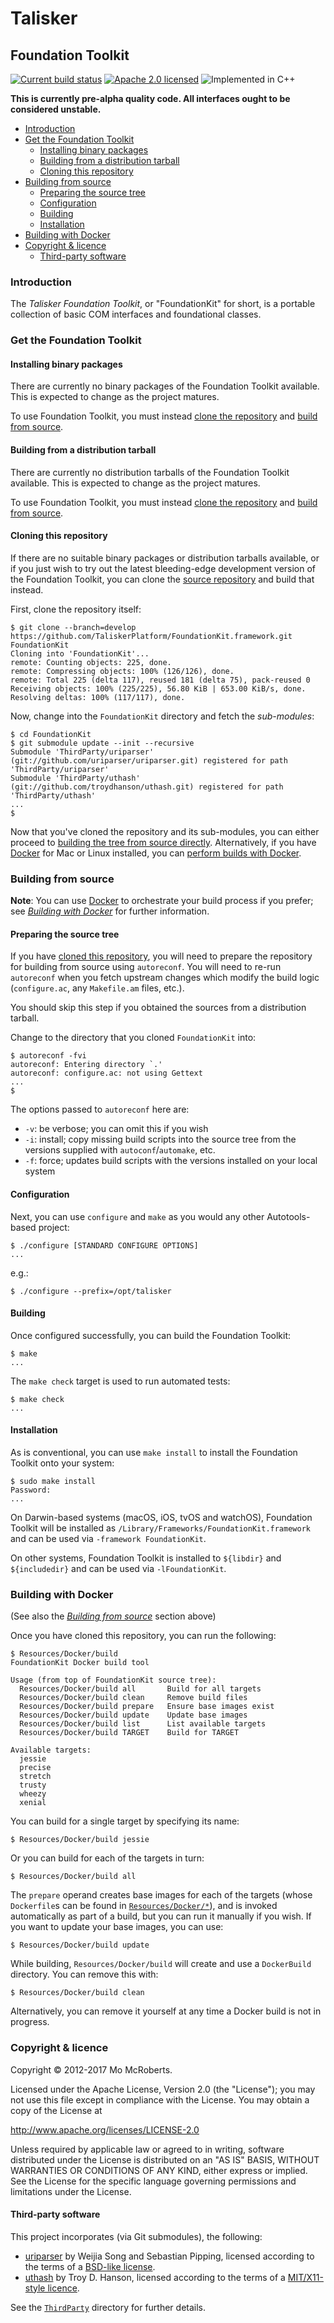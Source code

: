 # Talisker
## Foundation Toolkit

[![Current build status][travis]](https://travis-ci.org/TaliskerPlatform/FoundationKit.framework)
[![Apache 2.0 licensed][licence]](#copyright--licence)
![Implemented in C++][language]

**This is currently pre-alpha quality code. All interfaces ought to be considered unstable.**

* [Introduction](#introduction)
* [Get the Foundation Toolkit](#get-the-foundation-toolkit)
  * [Installing binary packages](#installing-binary-packages)
  * [Building from a distribution tarball](#building-from-a-distribution-tarball)
  * [Cloning this repository](#cloning-this-repository)
* [Building from source](#building-from-source)
  * [Preparing the source tree](#preparing-the-source-tree)
  * [Configuration](#configuration)
  * [Building](#building)
  * [Installation](#installation)
* [Building with Docker](#building-with-docker)
* [Copyright & licence](#copyright--licence)
  * [Third-party software](#third-party-software)

### Introduction

The _Talisker Foundation Toolkit_, or "FoundationKit" for short, is a portable collection of basic COM interfaces and foundational classes.

### Get the Foundation Toolkit

#### Installing binary packages

There are currently no binary packages of the Foundation Toolkit available. This is expected to change as the project matures.

To use Foundation Toolkit, you must  instead [clone the repository](#cloning-the-repository) and [build from source](#building-from-source).

#### Building from a distribution tarball

There are currently no distribution tarballs of the Foundation Toolkit available. This is expected to change as the project matures.

To use Foundation Toolkit, you must instead [clone the repository](#cloning-the-repository) and [build from source](#building-from-source).

#### Cloning this repository

If there are no suitable binary packages or distribution tarballs available, or if you just wish to try out the latest bleeding-edge development version of the Foundation Toolkit, you can clone the [source repository](https://github.com/TaliskerPlatform/FoundationKit.framework) and build that instead.

First, clone the repository itself:

```
$ git clone --branch=develop https://github.com/TaliskerPlatform/FoundationKit.framework.git FoundationKit
Cloning into 'FoundationKit'...
remote: Counting objects: 225, done.
remote: Compressing objects: 100% (126/126), done.
remote: Total 225 (delta 117), reused 181 (delta 75), pack-reused 0
Receiving objects: 100% (225/225), 56.80 KiB | 653.00 KiB/s, done.
Resolving deltas: 100% (117/117), done.
```

Now, change into the `FoundationKit` directory and fetch the _sub-modules_:

```
$ cd FoundationKit
$ git submodule update --init --recursive
Submodule 'ThirdParty/uriparser' (git://github.com/uriparser/uriparser.git) registered for path 'ThirdParty/uriparser'
Submodule 'ThirdParty/uthash' (git://github.com/troydhanson/uthash.git) registered for path 'ThirdParty/uthash'
...
$
```

Now that you've cloned the repository and its sub-modules, you can either proceed to [building the tree from source directly](#building-from-source). Alternatively, if you have [Docker](https://docker.com) for Mac or Linux installed, you can [perform builds with Docker](#building-with-docker).

### Building from source

**Note**: You can use [Docker](https://docker.com) to orchestrate your build process if you prefer; see _[Building with Docker](#building-with-docker)_ for further information.

#### Preparing the source tree

If you have [cloned this repository](#cloning-this-repository), you will need to prepare the repository for building from source using `autoreconf`. You will need to re-run `autoreconf` when you fetch upstream changes which modify the build logic (`configure.ac`, any `Makefile.am` files, etc.).

You should skip this step if you obtained the sources from a distribution tarball.

Change to the directory that you cloned `FoundationKit` into:

```
$ autoreconf -fvi
autoreconf: Entering directory `.'
autoreconf: configure.ac: not using Gettext
...
$
```

The options passed to `autoreconf` here are:

* `-v`: be verbose; you can omit this if you wish
* `-i`: install; copy missing build scripts into the source tree from the versions supplied with `autoconf`/`automake`, etc.
* `-f`: force; updates build scripts with the versions installed on your local system


#### Configuration

Next, you can use `configure` and `make` as you would any other Autotools-based project:

```
$ ./configure [STANDARD CONFIGURE OPTIONS]
...
```

e.g.:

```
$ ./configure --prefix=/opt/talisker
```

#### Building

Once configured successfully, you can build the Foundation Toolkit:
```
$ make
...
```

The `make check` target is used to run automated tests:

```
$ make check
...
```

#### Installation

As is conventional, you can use `make install` to install the Foundation Toolkit onto your system:

```
$ sudo make install
Password:
...
```

On Darwin-based systems (macOS, iOS, tvOS and watchOS), Foundation Toolkit will be installed as `/Library/Frameworks/FoundationKit.framework` and can be used via `-framework FoundationKit`.

On other systems, Foundation Toolkit is installed to `${libdir}` and `${includedir}` and can be used via `-lFoundationKit`.

### Building with Docker

(See also the _[Building from source](#building-from-soure)_ section above)

Once you have cloned this repository, you can run the following:

```
$ Resources/Docker/build
FoundationKit Docker build tool

Usage (from top of FoundationKit source tree):
  Resources/Docker/build all       Build for all targets
  Resources/Docker/build clean     Remove build files
  Resources/Docker/build prepare   Ensure base images exist
  Resources/Docker/build update    Update base images
  Resources/Docker/build list      List available targets
  Resources/Docker/build TARGET    Build for TARGET

Available targets:
  jessie
  precise
  stretch
  trusty
  wheezy
  xenial
```

You can build for a single target by specifying its name:

```
$ Resources/Docker/build jessie
```

Or you can build for each of the targets in turn:

```
$ Resources/Docker/build all
```

The `prepare` operand creates base images for each of the targets (whose `Dockerfile`s can be found in
[`Resources/Docker/*`](Resources/Docker)), and is invoked automatically as part of a build, but you can run it manually
if you wish. If you want to update your base images, you can use:

```
$ Resources/Docker/build update
```

While building, `Resources/Docker/build` will create and use a `DockerBuild` directory. You can remove this with:

```
$ Resources/Docker/build clean
```

Alternatively, you can remove it yourself at any time a Docker build is not in progress.

### Copyright & licence

Copyright © 2012-2017 Mo McRoberts.

Licensed under the Apache License, Version 2.0 (the "License");
you may not use this file except in compliance with the License.
You may obtain a copy of the License at

http://www.apache.org/licenses/LICENSE-2.0

Unless required by applicable law or agreed to in writing, software
distributed under the License is distributed on an "AS IS" BASIS,
WITHOUT WARRANTIES OR CONDITIONS OF ANY KIND, either express or implied.
See the License for the specific language governing permissions and
limitations under the License.

#### Third-party software

This project incorporates (via Git submodules), the following:

* [uriparser](https://github.com/uriparser/uriparser) by Weijia Song and Sebastian Pipping, licensed according to the terms of a [BSD-like license](https://github.com/uriparser/uriparser/blob/9037441b2acc8e4f779d5ad0388c218901c77f74/COPYING).
* [uthash](https://github.com/troydhanson/uthash) by Troy D. Hanson, licensed according to the terms of a [MIT/X11-style licence](https://github.com/troydhanson/uthash/blob/3fbec3efe5b5645852c3c123fae9b3a419c929f9/LICENSE).

See the [`ThirdParty`](ThirdParty) directory for further details.

[travis]: https://img.shields.io/travis/TaliskerPlatform/FoundationKit.framework.svg
[licence]: https://img.shields.io/badge/license-Apache%202.0-blue.svg
[language]: https://img.shields.io/badge/implemented%20in-C++-yellow.svg
